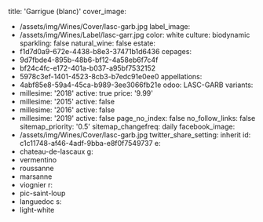 title: 'Garrigue (blanc)'
cover_image:
  - /assets/img/Wines/Cover/lasc-garb.jpg
label_image:
  - /assets/img/Wines/Label/lasc-garr.jpg
color: white
culture: biodynamic
sparkling: false
natural_wine: false
estate:
  - f1d7d0a9-672e-4438-b8e3-37471b1d6436
cepages:
  - 9d7fbde4-895b-48b6-bf12-4a58eb6f7c4f
  - bf24c4fc-e172-401a-b037-a95bf7532152
  - 5978c3ef-1401-4523-8cb3-b7edc91e0ee0
appellations:
  - 4abf85e8-59a4-45ca-b989-3ee3066fb21e
odoo: LASC-GARB
variants:
  -
    millesime: '2018'
    active: true
    price: '9.99'
  -
    millesime: '2015'
    active: false
  -
    millesime: '2016'
    active: false
  -
    millesime: '2019'
    active: false
page_no_index: false
no_follow_links: false
sitemap_priority: '0.5'
sitemap_changefreq: daily
facebook_image:
  - /assets/img/Wines/Cover/lasc-garb.jpg
twitter_share_setting: inherit
id: c1c11748-af46-4adf-9bba-e8f0f7549737
e:
  - chateau-de-lascaux
g:
  - vermentino
  - roussanne
  - marsanne
  - viognier
r:
  - pic-saint-loup
  - languedoc
s:
  - light-white
